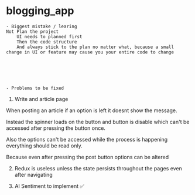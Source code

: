 # blogging_app

    - Biggest mistake / learing
    Not Plan the project
        UI needs to planned first 
        Then the code structure
        And always stick to the plan no matter what, because a small change in UI or feature may cause you your entire code to change






    - Problems to be fixed

1. Write and article page  

When posting an article if an option is left it doesnt show the message.

Instead the spinner loads on the button and button is disable which can't be accessed after pressing the button once.

Also the options can't be accessed while the process is happening everything should be read only.

Because even after pressing the post button options can be altered




2. Redux is useless unless the state persists throughout the pages even after navigating



3. AI Sentiment to implement ✅